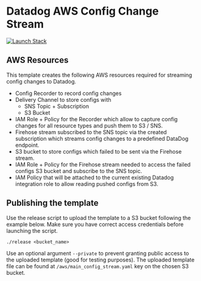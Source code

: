 # Datadog AWS Config Change Stream

[![Launch Stack](https://s3.amazonaws.com/cloudformation-examples/cloudformation-launch-stack.png)](https://console.aws.amazon.com/cloudformation/home#/stacks/create/review?stackName=datadog-aws-config-stream&templateURL=https://datadog-cloudformation-template.s3.amazonaws.com/aws/main_config_stream.yaml)

## AWS Resources

This template creates the following AWS resources required for streaming config changes to Datadog.

- Config Recorder to record config changes
- Delivery Channel to store configs with 
    - SNS Topic + Subscription 
    - S3 Bucket
- IAM Role + Policy for the Recorder which allow to capture config changes for all resource types and push them to S3 / SNS.
- Firehose stream subscribed to the SNS topic via the created subscription which streams config changes to a predefined DataDog endpoint.
- S3 bucket to store configs which failed to be sent via the Firehose stream.
- IAM Role + Policy for the Firehose stream needed to access the failed configs S3 bucket and subscribe to the SNS topic.
- IAM Policy that will be attached to the current existing Datadog integration role to allow reading pushed configs from S3.

## Publishing the template
Use the release script to upload the template to a S3 bucket following the example below. Make sure you have correct access credentials before launching the script.

```
./release <bucket_name>
```

Use an optional argument `--private` to prevent granting public access to the uploaded template (good for testing purposes). 
The uploaded template file can be found at `/aws/main_config_stream.yaml` key on the chosen S3 bucket.



